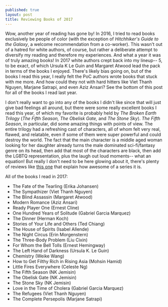 ```yaml
---
published: true
layout: post
title: Reviewing Books of 2017
---
```

Wow, another year of reading has gone by! In 2016, I tried to read books exclusively be people of color (with the exception of *Hitchhiker's Guide to the Galaxy*, a welcome recommendation from a co-worker). This wasn't out of a hatred for white authors, of course, but rather a deliberate attempt to diversify my reading and therefore my experiences. And what a year it was of truly amazing books! In 2017 white authors crept back into my lineup-- 5, to be exact, of which Ursula K Le Guin and Margaret Atwood lead the pack in terms of the books I enjoyed. There's likely bias going on, but of the books I read this year, I really felt the PoC authors wrote books that stuck with me more. And how could they not with hard hitters like Viet Thanh Nguyen, Marjane Satrapi, and even Aziz Ansari? See the bottom of this post for all of the books I read last year.

I don't really want to go into any of the books I didn't like since that will just give bad feelings all around, but there were some really excellent books I read this year, of which my favorite is probably held by *The Broken Earth Trilogy* (*The Fifth Season, The Obelisk Gate,* and *The Stone Sky*). *The Fifth Season*, in particular, did some amazing things with points of view. The entire trilogy had a refreshing cast of characters, all of whom felt very real, flawed, and relatable, even if some of them were super powerful and could destroy the world. The fact that the main character is a middle aged woman looking for her daughter already turns the male dominated sci-fi/fantasy genre on its head, then add that most of the characters are black, then add the LGBTQ representation, plus the laugh out loud moments-- what an equation! But really I don't need to be here glowing about it, there's plenty of reviews like [this one](https://www.theverge.com/2017/8/17/16156416/n-k-jemisin-broken-earth-trilogy-the-stone-sky-fantasy-book-review) that explain how awesome of a series it is.

All of the books I read in 2017:
* The Fate of the Tearling (Erika Johansen)
* The Sympathizer (Viet Thanh Nguyen)
* The Blind Assassin (Margaret Atwood)
* Modern Romance (Aziz Ansari) 
* Ready Player One (Ernest Cline)
* One Hundred Years of Solitude (Gabriel Garcia Marquez)
* The Dinner (Herman Koch)
* Stories of Your Life and Others (Ted Chiang)
* The House of Spirits (Isabel Allende)
* The Night Circus (Erin Morgenstern)
* The Three-Body Problem (Liu Cixin)
* For Whom the Bell Tolls (Ernest Hemingway)
* The Left Hand of Darkness (Ursula K. Le Guin)
* Chemistry (Weike Wang)
* How to Get Filthy Rich in Rising Asia (Mohsin Hamid)
* Little Fires Everywhere (Celeste Ng)
* The Fifth Season (NK Jemisin)
* The Obelisk Gate (NK Jemisin)
* The Stone Sky (NK Jemisin)
* Love in the Time of Cholera (Gabriel Garcia Marquez)
* The Refugees (Viet Thanh Nguyen)
* The Complete Persepolis (Marjane Satrapi)
